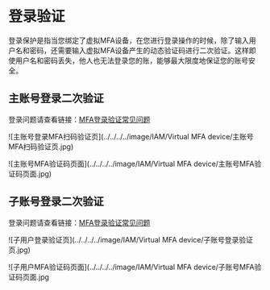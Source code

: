 # 登录验证

登录保护是指当您绑定了虚拟MFA设备，在您进行登录操作的时候，除了输入用户名和密码，还需要输入虚拟MFA设备产生的动态验证码进行二次验证。这样即使用户名和密码丢失，他人也无法登录您的账，能够最大限度地保证您的账号安全。

## 主账号登录二次验证

登录问题请查看链接：[MFA登录验证常见问题](https://docs.jdcloud.com/cn/iam/mfa-faqs)

![主账号登录MFA扫码验证页](../../../../image/IAM/Virtual MFA device/主账号MFA扫码验证页.jpg)

![主账号MFA验证码页面](../../../../image/IAM/Virtual MFA device/主账号MFA验证码页面.jpg)

## 子账号登录二次验证

登录问题请查看链接：[MFA登录验证常见问题](https://docs.jdcloud.com/cn/iam/mfa-faqs)

![子用户登录验证页](../../../../image/IAM/Virtual MFA device/子账号登录验证页.jpg)

![子用户MFA验证码页面](../../../../image/IAM/Virtual MFA device/子账号MFA验证码页面.jpg
